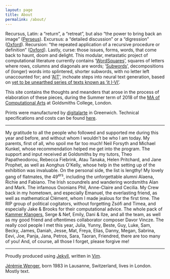 ```yaml
---
layout: page
title: About
permalink: /about/
---
```


Recursus, Latin: a “return”, a “retreat”, but also “the power to bring back an image” (<a href="http://www.perseus.tufts.edu/hopper/text?doc=Perseus:text:1999.04.0059:entry=recursus">Perseus</a>). Excursus: a “detailed discussion” or a “digression” (<a href="https://en.oxforddictionaries.com/definition/excursus">Oxford</a>). Recursion: “the repeated application of a recursive procedure or definition” (<a href="https://en.oxforddictionaries.com/definition/recursion">Oxford</a>). Lastly, curse: those issues, forms, words, that come back to haunt, doom and delight. This modular, metastatic project of computational literature currently contains ‘<a href="https://github.com/jchwenger/WordSquares">WordSquares</a>’, squares of letters where rows, columns and diagonals are words; ‘<a href="https://github.com/jchwenger/Subwords">Subwords</a>’, decompositions of (longer) words into splintered, shorter subwords, with no letter left unaccounted for; and ‘<a href="https://github.com/jchwenger/AIT">AIT</a>’, inchoate steps into neural text generation, based on [yet to be unearthed series of texts known as ‘it I-VI’](https://www.dropbox.com/sh/ftu3e1trzhje59w/AAD_9SkrV3iF80uIXBPFbbnZa?dl=0).

This site contains the thoughts and meanders that arose in the process of elaboration of these pieces, during the Summer term of 2018 of the <a href="https://www.gold.ac.uk/pg/ma-computational-arts/">MA of Computational Arts</a> at Goldsmiths College, London. 

Prints were manufactured by [digitalarte](https://www.digitalarte.co.uk/) in Greenwich. Technical specifications and costs can be found [here](/assets/show/specs/recursus-specs.pdf).  

---

My gratitude to all the people who followed and supported me during this year and before, and without whom I wouldn't be who I am today. My parents, first of all, who spoil me far too much! Neil Forsyth and Michael Kunkel, whose recommendation helped me get into the program. The support and input received at Goldsmiths by my tutors, Theo Papatheodorou, Rebecca Fiebrink, Atau Tanaka, Helen Pritchard, and Jane Prophet, as well as Aonghus O'Kelly, whose help in the setting up of the exhibition was invaluable. On the personal side, the list is lengthy! My lovely gang of flatmates, the 49<sup>ers</sup>, including the unforgettable alumni Alaena, Richie and Fabiano. The Irish scoundrels and wandering wordsmiths Alan and Mark. The infamous Oxonians Phil, Anne-Claire and Cecilia. My Crew back in my hometown, and especially Emanuel, the everlasting friend, as well as mathematical Clément, whom I made jealous for the first time. The RIP group of political cogitators, without forgetting Zsófi and Timea, and especially Jake & Brooks for their computational advice. The whole pack of [Kammer Klangers](http://www.kammerklang.co.uk/), Serge & Nef, Emily, Dani & Ilze, and all the team, as well as my good friend and oftentimes collaborator composer Davor Vincze. The really cool people I met this year, Julia, Yunny, Beste, Guy, Luke, Sam, Becky, James, Daniah, Jesse, Mat, Freya, Elias, Danny, Megan, Sabrina, Eevi, Joe, Panja, Jana, Petros, Sara, Taoran, Friendred, there are too many of you! And, of course, all those I forget, please forgive me!

---

Proudly produced using [Jekyll](https://jekyllrb.com/), written in [Vim](https://www.vim.org/).

[Jérémie Wenger](http://jeremiewenger.com), born 1983 in Lausanne, Switzerland, lives in London. Mostly text.
